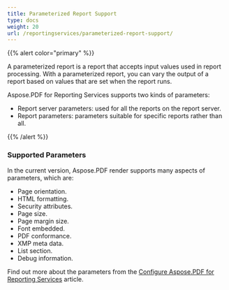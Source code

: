 ```yaml
---
title: Parameterized Report Support
type: docs
weight: 20
url: /reportingservices/parameterized-report-support/
---
```


{{% alert color="primary" %}}

A parameterized report is a report that accepts input values used in report processing. With a parameterized report, you can vary the output of a report based on values that are set when the report runs.

Aspose.PDF for Reporting Services supports two kinds of parameters:

- Report server parameters: used for all the reports on the report server.
- Report parameters: parameters suitable for specific reports rather than all.

{{% /alert %}}
### **Supported Parameters**
In the current version, Aspose.PDF render supports many aspects of parameters, which are:

- Page orientation.
- HTML formatting.
- Security attributes.
- Page size.
- Page margin size.
- Font embedded.
- PDF conformance.
- XMP meta data.
- List section.
- Debug information.

Find out more about the parameters from the [Configure Aspose.PDF for Reporting Services](/pdf/reportingservices/configure-aspose-pdf-for-reporting-services/) article. 

